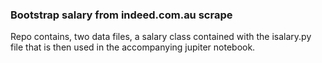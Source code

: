  
### Bootstrap salary from indeed.com.au scrape

Repo contains, two data files, a salary class contained with the isalary.py file that is then used in the accompanying jupiter notebook. 
